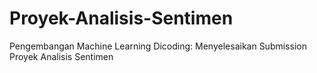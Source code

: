 # Proyek-Analisis-Sentimen
 Pengembangan Machine Learning Dicoding: Menyelesaikan Submission Proyek Analisis Sentimen 
